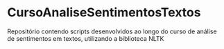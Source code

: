 # CursoAnaliseSentimentosTextos
Repositório contendo scripts desenvolvidos ao longo do curso de análise de sentimentos em textos, utilizando a biblioteca NLTK
